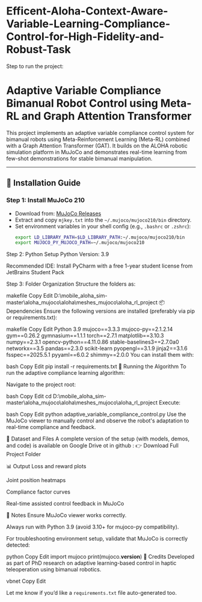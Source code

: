 # Efficent-Aloha-Context-Aware-Variable-Learning-Compliance-Control-for-High-Fidelity-and-Robust-Task
Step to run the project:
# Adaptive Variable Compliance Bimanual Robot Control using Meta-RL and Graph Attention Transformer

This project implements an adaptive variable compliance control system for bimanual robots using Meta-Reinforcement Learning (Meta-RL) combined with a Graph Attention Transformer (GAT). It builds on the ALOHA robotic simulation platform in MuJoCo and demonstrates real-time learning from few-shot demonstrations for stable bimanual manipulation.

---

## 🔧 Installation Guide

### Step 1: Install MuJoCo 210

- Download from: [MuJoCo Releases](https://github.com/google-deepmind/mujoco/releases)
- Extract and copy `mjkey.txt` into the `~/.mujoco/mujoco210/bin` directory.
- Set environment variables in your shell config (e.g., `.bashrc` or `.zshrc`):
  ```bash
  export LD_LIBRARY_PATH=$LD_LIBRARY_PATH:~/.mujoco/mujoco210/bin
  export MUJOCO_PY_MUJOCO_PATH=~/.mujoco/mujoco210
Step 2: Python Setup
Python Version: 3.9

Recommended IDE: Install PyCharm with a free 1-year student license from JetBrains Student Pack

Step 3: Folder Organization
Structure the folders as:

makefile
Copy
Edit
D:\\mobile_aloha_sim-master\aloha_mujoco\aloha\meshes_mujoco\aloha_rl_project
📦 Dependencies
Ensure the following versions are installed (preferably via pip or requirements.txt):

makefile
Copy
Edit
Python 3.9
mujoco==3.3.3
mujoco-py==2.1.2.14
gym==0.26.2
gymnasium==1.1.1
torch==2.7.1
matplotlib==3.10.3
numpy==2.3.1
opencv-python==4.11.0.86
stable-baselines3==2.7.0a0
networkx==3.5
pandas==2.3.0
scikit-learn
pyopengl==3.1.9
jinja2==3.1.6
fsspec==2025.5.1
pyyaml==6.0.2
shimmy==2.0.0
You can install them with:

bash
Copy
Edit
pip install -r requirements.txt
🚀 Running the Algorithm
To run the adaptive compliance learning algorithm:

Navigate to the project root:

bash
Copy
Edit
cd D:\\mobile_aloha_sim-master\aloha_mujoco\aloha\meshes_mujoco\aloha_rl_project
Execute:

bash
Copy
Edit
python adaptive_variable_compliance_control.py
Use the MuJoCo viewer to manually control and observe the robot's adaptation to real-time compliance and feedback.

📁 Dataset and Files
A complete version of the setup (with models, demos, and code) is available on Google Drive ot in github :
👉 Download Full Project Folder

📊 Output
Loss and reward plots

Joint position heatmaps

Compliance factor curves

Real-time assisted control feedback in MuJoCo

📌 Notes
Ensure MuJoCo viewer works correctly.

Always run with Python 3.9 (avoid 3.10+ for mujoco-py compatibility).

For troubleshooting environment setup, validate that MuJoCo is correctly detected:

python
Copy
Edit
import mujoco
print(mujoco.__version__)
🧠 Credits
Developed as part of PhD research on adaptive learning-based control in haptic teleoperation using bimanual robotics.

vbnet
Copy
Edit

Let me know if you’d like a `requirements.txt` file auto-generated too.

